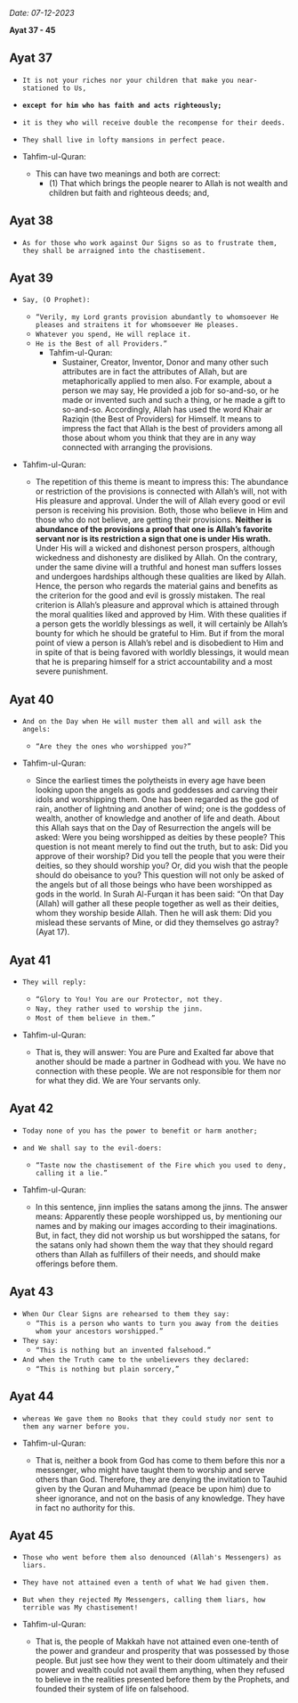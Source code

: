 *Date: 07-12-2023*

**Ayat 37 - 45**

## Ayat 37

- `It is not your riches nor your children that make you near-stationed to Us,`
- **`except for him who has faith and acts righteously;`**
- `it is they who will receive double the recompense for their deeds.`
- `They shall live in lofty mansions in perfect peace.`

- Tahfim-ul-Quran:
  - This can have two meanings and both are correct:
    - (1) That which brings the people nearer to Allah is not wealth and children but faith and righteous deeds; and,


## Ayat 38

- `As for those who work against Our Signs so as to frustrate them, they shall be arraigned into the chastisement.`

## Ayat 39

- `Say, (O Prophet):`
  - `“Verily, my Lord grants provision abundantly to whomsoever He pleases and straitens it for whomsoever He pleases.`
  - `Whatever you spend, He will replace it.`
  - `He is the Best of all Providers.”`
    - Tahfim-ul-Quran:
      - Sustainer, Creator, Inventor, Donor and many other such attributes are in fact the attributes of Allah, but are metaphorically applied to men also. For example, about a person we may say, He provided a job for so-and-so, or he made or invented such and such a thing, or he made a gift to so-and-so. Accordingly, Allah has used the word Khair ar Raziqin (the Best of Providers) for Himself. It means to impress the fact that Allah is the best of providers among all those about whom you think that they are in any way connected with arranging the provisions.


- Tahfim-ul-Quran:
  - The repetition of this theme is meant to impress this: The abundance or restriction of the provisions is connected with Allah’s will, not with His pleasure and approval. Under the will of Allah every good or evil person is receiving his provision. Both, those who believe in Him and those who do not believe, are getting their provisions. **Neither is abundance of the provisions a proof that one is Allah’s favorite servant nor is its restriction a sign that one is under His wrath.** Under His will a wicked and dishonest person prospers, although wickedness and dishonesty are disliked by Allah. On the contrary, under the same divine will a truthful and honest man suffers losses and undergoes hardships although these qualities are liked by Allah. Hence, the person who regards the material gains and benefits as the criterion for the good and evil is grossly mistaken. The real criterion is Allah’s pleasure and approval which is attained through the moral qualities liked and approved by Him. With these qualities if a person gets the worldly blessings as well, it will certainly be Allah’s bounty for which he should be grateful to Him. But if from the moral point of view a person is Allah’s rebel and is disobedient to Him and in spite of that is being favored with worldly blessings, it would mean that he is preparing himself for a strict accountability and a most severe punishment.


## Ayat 40

- `And on the Day when He will muster them all and will ask the angels:`
  - `“Are they the ones who worshipped you?”`

- Tahfim-ul-Quran:
  - Since the earliest times the polytheists in every age have been looking upon the angels as gods and goddesses and carving their idols and worshipping them. One has been regarded as the god of rain, another of lightning and another of wind; one is the goddess of wealth, another of knowledge and another of life and death. About this Allah says that on the Day of Resurrection the angels will be asked: Were you being worshipped as deities by these people? This question is not meant merely to find out the truth, but to ask: Did you approve of their worship? Did you tell the people that you were their deities, so they should worship you? Or, did you wish that the people should do obeisance to you? This question will not only be asked of the angels but of all those beings who have been worshipped as gods in the world. In Surah Al-Furqan it has been said: “On that Day (Allah) will gather all these people together as well as their deities, whom they worship beside Allah. Then he will ask them: Did you mislead these servants of Mine, or did they themselves go astray? (Ayat 17).

## Ayat 41

- `They will reply:`
  - `“Glory to You! You are our Protector, not they.`
  - `Nay, they rather used to worship the jinn.`
  - `Most of them believe in them.”`

- Tahfim-ul-Quran:
  - That is, they will answer: You are Pure and Exalted far above that another should be made a partner in Godhead with you. We have no connection with these people. We are not responsible for them nor for what they did. We are Your servants only.


## Ayat 42

- `Today none of you has the power to benefit or harm another;`
- `and We shall say to the evil-doers:`
  - `“Taste now the chastisement of the Fire which you used to deny, calling it a lie.”`

- Tahfim-ul-Quran:
  - In this sentence, jinn implies the satans among the jinns. The answer means: Apparently these people worshipped us, by mentioning our names and by making our images according to their imaginations. But, in fact, they did not worship us but worshipped the satans, for the satans only had shown them the way that they should regard others than Allah as fulfillers of their needs, and should make offerings before them.

## Ayat 43

- `When Our Clear Signs are rehearsed to them they say:`
  - `“This is a person who wants to turn you away from the deities whom your ancestors worshipped.”`
- `They say:`
  - `“This is nothing but an invented falsehood.”`
- `And when the Truth came to the unbelievers they declared:`
  - `“This is nothing but plain sorcery,”`

## Ayat 44

- `whereas We gave them no Books that they could study nor sent to them any warner before you.`

- Tahfim-ul-Quran:
  - That is, neither a book from God has come to them before this nor a messenger, who might have taught them to worship and serve others than God. Therefore, they are denying the invitation to Tauhid given by the Quran and Muhammad (peace be upon him) due to sheer ignorance, and not on the basis of any knowledge. They have in fact no authority for this.


## Ayat 45

- `Those who went before them also denounced (Allah's Messengers) as liars.`
- `They have not attained even a tenth of what We had given them.`
- `But when they rejected My Messengers, calling them liars, how terrible was My chastisement!`

- Tahfim-ul-Quran:
  - That is, the people of Makkah have not attained even one-tenth of the power and grandeur and prosperity that was possessed by those people. But just see how they went to their doom ultimately and their power and wealth could not avail them anything, when they refused to believe in the realities presented before them by the Prophets, and founded their system of life on falsehood.